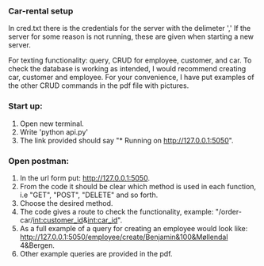 ### Car-rental setup
In cred.txt there is the credentials for the server with the delimeter ','
If the server for some reason is not running, these are given when starting a new server.

For texting functionality:
query, CRUD for employee, customer, and car.
To check the database is working as intended, I would recommend creating car, customer and employee.
For your convenience, I have put examples of the other CRUD commands in the pdf file with pictures.

### Start up:
1. Open new terminal.
2. Write 'python api.py'
3. The link provided should say "* Running on http://127.0.0.1:5050".

### Open postman:
1. In the url form put: http://127.0.0.1:5050.
2. From the code it should be clear which method is used in each function, i.e "GET", "POST", "DELETE" and so forth.
3. Choose the desired method.
4. The code gives a route to check the functionality, example: "/order-car/<int:customer_id>&<int:car_id>".
5. As a full example of a query for creating an employee would look like: http://127.0.0.1:5050/employee/create/Benjamin&100&Møllendal 4&Bergen.
6. Other example queries are provided in the pdf.


